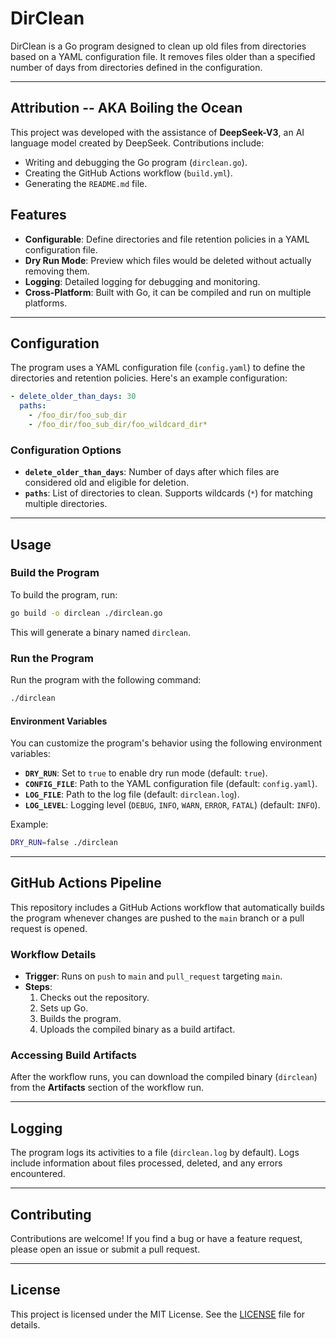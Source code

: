 # DirClean

DirClean is a Go program designed to clean up old files from directories based on a YAML configuration file. It removes files older than a specified number of days from directories defined in the configuration.

---

## Attribution -- AKA Boiling the Ocean

This project was developed with the assistance of **DeepSeek-V3**, an AI language model created by DeepSeek. Contributions include:
- Writing and debugging the Go program (`dirclean.go`).
- Creating the GitHub Actions workflow (`build.yml`).
- Generating the `README.md` file.

## Features

- **Configurable**: Define directories and file retention policies in a YAML configuration file.
- **Dry Run Mode**: Preview which files would be deleted without actually removing them.
- **Logging**: Detailed logging for debugging and monitoring.
- **Cross-Platform**: Built with Go, it can be compiled and run on multiple platforms.

---

## Configuration

The program uses a YAML configuration file (`config.yaml`) to define the directories and retention policies. Here's an example configuration:

```yaml
- delete_older_than_days: 30
  paths:
    - /foo_dir/foo_sub_dir
    - /foo_dir/foo_sub_dir/foo_wildcard_dir*
```

### Configuration Options

- **`delete_older_than_days`**: Number of days after which files are considered old and eligible for deletion.
- **`paths`**: List of directories to clean. Supports wildcards (`*`) for matching multiple directories.

---

## Usage

### Build the Program

To build the program, run:

```bash
go build -o dirclean ./dirclean.go
```

This will generate a binary named `dirclean`.

### Run the Program

Run the program with the following command:

```bash
./dirclean
```

#### Environment Variables

You can customize the program's behavior using the following environment variables:

- **`DRY_RUN`**: Set to `true` to enable dry run mode (default: `true`).
- **`CONFIG_FILE`**: Path to the YAML configuration file (default: `config.yaml`).
- **`LOG_FILE`**: Path to the log file (default: `dirclean.log`).
- **`LOG_LEVEL`**: Logging level (`DEBUG`, `INFO`, `WARN`, `ERROR`, `FATAL`) (default: `INFO`).

Example:

```bash
DRY_RUN=false ./dirclean
```

---

## GitHub Actions Pipeline

This repository includes a GitHub Actions workflow that automatically builds the program whenever changes are pushed to the `main` branch or a pull request is opened.

### Workflow Details

- **Trigger**: Runs on `push` to `main` and `pull_request` targeting `main`.
- **Steps**:
  1. Checks out the repository.
  2. Sets up Go.
  3. Builds the program.
  4. Uploads the compiled binary as a build artifact.

### Accessing Build Artifacts

After the workflow runs, you can download the compiled binary (`dirclean`) from the **Artifacts** section of the workflow run.

---

## Logging

The program logs its activities to a file (`dirclean.log` by default). Logs include information about files processed, deleted, and any errors encountered.

---

## Contributing

Contributions are welcome! If you find a bug or have a feature request, please open an issue or submit a pull request.

---

## License

This project is licensed under the MIT License. See the [LICENSE](LICENSE) file for details.